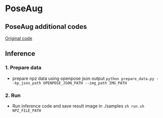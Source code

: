 # PoseAug
## PoseAug additional codes

[Original code](https://github.com/jfzhang95/PoseAug)

## Inference
### 1. Prepare data
- prepare npz data using openpose json output
`
python prepare_data.py --kp_json_path OPENPOSE_JSON_PATH --img_path IMG_PATH
`

### 2. Run
- Run inference code and save result image in ./samples
`
sh run.sh NPZ_FILE_PATH
`

